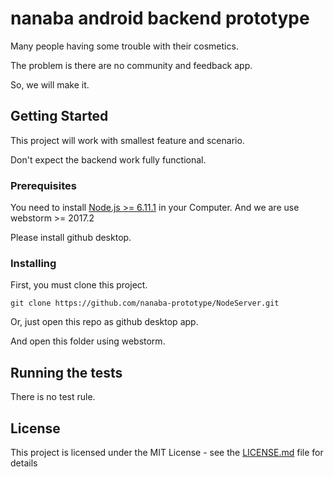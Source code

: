 # nanaba android backend prototype

Many people having some trouble with their cosmetics.

The problem is there are no community and feedback app.

So, we will make it.

## Getting Started

This project will work with smallest feature and scenario.

Don't expect the backend work fully functional.

### Prerequisites

You need to install [Node.js >= 6.11.1](https://nodejs.org/en/) in your Computer.
And we are use webstorm >= 2017.2

Please install github desktop.

### Installing

First, you must clone this project.

```
git clone https://github.com/nanaba-prototype/NodeServer.git
```

Or, just open this repo as github desktop app.

And open this folder using webstorm.

## Running the tests

There is no test rule.

## License

This project is licensed under the MIT License - see the [LICENSE.md](LICENSE) file for details
